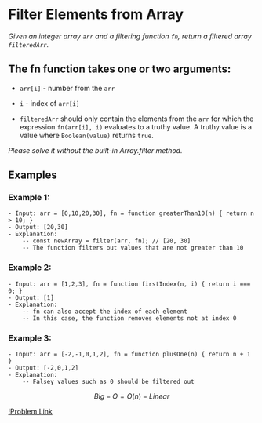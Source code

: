 # Filter Elements from Array

_Given an integer array `arr` and a filtering function `fn`, return a filtered array `filteredArr`._

## The fn function takes one or two arguments:

- `arr[i]` - number from the `arr`
- `i` - index of `arr[i]`

- `filteredArr` should only contain the elements from the `arr` for which the expression `fn(arr[i], i)` evaluates to a truthy value. A truthy value is a value where `Boolean(value)` returns `true`.

_Please solve it without the built-in Array.filter method._

## Examples

### Example 1:

    - Input: arr = [0,10,20,30], fn = function greaterThan10(n) { return n > 10; }
    - Output: [20,30]
    - Explanation:
        -- const newArray = filter(arr, fn); // [20, 30]
        -- The function filters out values that are not greater than 10

### Example 2:

    - Input: arr = [1,2,3], fn = function firstIndex(n, i) { return i === 0; }
    - Output: [1]
    - Explanation:
        -- fn can also accept the index of each element
        -- In this case, the function removes elements not at index 0

### Example 3:

    - Input: arr = [-2,-1,0,1,2], fn = function plusOne(n) { return n + 1 }
    - Output: [-2,0,1,2]
    - Explanation:
        -- Falsey values such as 0 should be filtered out

$$Big-O = O(n) - Linear$$

[!Problem Link](https://leetcode.com/problems/filter-elements-from-array/?envType=study-plan-v2&envId=30-days-of-javascript)
